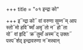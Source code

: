 +++
title = "०१ इन्द्रा को"

+++
इ᳓न्द्रा को᳓ वां वरुणा सुम्न᳓म् आप  
स्तो᳓मो हवि᳓ष्माँ अमृ᳓तो न᳓ हो᳓ता  
यो᳓ वां हृदि᳓ क्र᳓तुमाँ अस्म᳓द् उक्तः᳓  
पस्प᳓र्शद् इन्द्रावरुणा न᳓मस्वान्